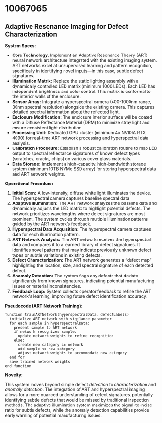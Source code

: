 # 10067065

## Adaptive Resonance Imaging for Defect Characterization

**System Specs:**

*   **Core Technology:** Implement an Adaptive Resonance Theory (ART) neural network architecture integrated with the existing imaging system. ART networks excel at unsupervised learning and pattern recognition, specifically in identifying novel inputs—in this case, subtle defect signatures.
*   **Illumination Matrix:** Replace the static lighting assembly with a dynamically controlled LED matrix (minimum 1000 LEDs). Each LED has independent brightness and color control. This matrix is conformal to the interior walls of the enclosure.
*   **Sensor Array:** Integrate a hyperspectral camera (400-1000nm range, 30nm spectral resolution) alongside the existing camera. This captures detailed spectral information about the reflected light.
*   **Enclosure Modification:** The enclosure interior surface will be coated with a Diffuse Reflectance Material (DRM) to minimize stray light and ensure consistent light distribution.
*   **Processing Unit:** Dedicated GPU cluster (minimum 4x NVIDIA RTX 4090) for real-time ART network processing and hyperspectral data analysis.
*   **Calibration Procedure:** Establish a robust calibration routine to map LED output to spectral reflectance signatures of known defect types (scratches, cracks, chips) on various cover glass materials.
*   **Data Storage:** Implement a high-capacity, high-bandwidth storage system (minimum 10TB NVMe SSD array) for storing hyperspectral data and ART network weights.

**Operational Procedure:**

1.  **Initial Scan:** A low-intensity, diffuse white light illuminates the device. The hyperspectral camera captures baseline spectral data.
2.  **Adaptive Illumination:** The ART network analyzes the baseline data and dynamically adjusts the LED matrix to highlight potential defects.  The network prioritizes wavelengths where defect signatures are most prominent. The system cycles through multiple illumination patterns guided by the ART network’s feedback.
3.  **Hyperspectral Data Acquisition:** The hyperspectral camera captures data for each illumination pattern.
4.  **ART Network Analysis:** The ART network receives the hyperspectral data and compares it to a learned library of defect signatures.  It identifies novel patterns that may indicate previously unknown defect types or subtle variations in existing defects.
5.  **Defect Characterization:** The ART network generates a “defect map” highlighting the location, size, and spectral signature of each detected defect.
6.  **Anomaly Detection:** The system flags any defects that deviate significantly from known signatures, indicating potential manufacturing issues or material inconsistencies.
7. **Feedback Loop:** System collects operator feedback to refine the ART network's learning, improving future defect identification accuracy.

**Pseudocode (ART Network Training):**

```
function trainARTNetwork(hyperspectralData, defectLabels):
  initialize ART network with vigilance parameter
  for each sample in hyperspectralData:
    present sample to ART network
    if network recognizes sample:
      update network weights to refine recognition
    else:
      create new category in network
      add sample to new category
      adjust network weights to accommodate new category
  end for
  save trained network weights
end function
```

**Novelty:**

This system moves beyond simple defect *detection* to *characterization* and *anomaly detection*. The integration of ART and hyperspectral imaging allows for a more nuanced understanding of defect signatures, potentially identifying subtle defects that would be missed by traditional inspection methods.  The adaptive illumination system maximizes the signal-to-noise ratio for subtle defects, while the anomaly detection capabilities provide early warning of potential manufacturing issues.